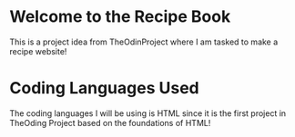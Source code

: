 # Welcome to the Recipe Book #

This is a project idea from TheOdinProject where I am tasked to make a recipe website!

# Coding Languages Used #

The coding languages I will be using is HTML since it is the first project in TheOding Project based on the foundations of HTML!